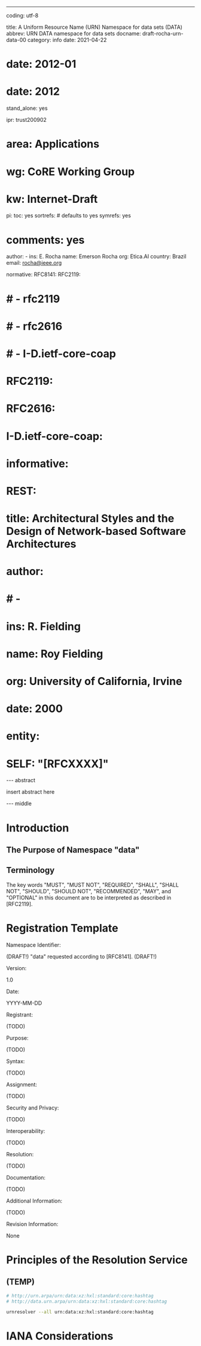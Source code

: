 ---
coding: utf-8

title: A Uniform Resource Name (URN) Namespace for data sets (DATA)
abbrev: URN DATA namespace for data sets
docname: draft-rocha-urn-data-00
category: info
date: 2021-04-22
# date: 2012-01
# date: 2012

stand_alone: yes

ipr: trust200902
# area: Applications
# wg: CoRE Working Group
# kw: Internet-Draft

pi:
  toc: yes
  sortrefs:   # defaults to yes
  symrefs: yes
  # comments: yes

author:
      -
        ins: E. Rocha
        name: Emerson Rocha
        org: Etica.AI
        country: Brazil
        email: rocha@ieee.org

normative:
  RFC8141:
  RFC2119:
# #        - rfc2119
# #        - rfc2616
# #        - I-D.ietf-core-coap
#   RFC2119:
#   RFC2616:
#   I-D.ietf-core-coap:

# informative:
#   REST:
#     title: Architectural Styles and the Design of Network-based Software Architectures
#     author:
# #      -
#         ins: R. Fielding
#         name: Roy Fielding
#         org: University of California, Irvine
#     date: 2000

# entity:
#         SELF: "[RFCXXXX]"
--- abstract

insert abstract here

--- middle

# Introduction

## The Purpose of Namespace "data"

## Terminology

The key words "MUST", "MUST NOT", "REQUIRED", "SHALL", "SHALL NOT",
"SHOULD", "SHOULD NOT", "RECOMMENDED", "MAY", and "OPTIONAL" in this
document are to be interpreted as described in [RFC2119].

# Registration Template

Namespace Identifier:

(DRAFT!) "data" requested according to [RFC8141]. (DRAFT!)

Version:

1.0

Date:

YYYY-MM-DD

Registrant:

(TODO)

Purpose:

(TODO)

Syntax:

(TODO)

Assignment:

(TODO)

Security and Privacy:

(TODO)

Interoperability:

(TODO)

Resolution:

(TODO)

Documentation:

(TODO)

Additional Information:

(TODO)

Revision Information:

None

# Principles of the Resolution Service

## (TEMP)


```bash
# http://urn.arpa/urn:data:xz:hxl:standard:core:hashtag
# http://data.urn.arpa/urn:data:xz:hxl:standard:core:hashtag

urnresolver --all urn:data:xz:hxl:standard:core:hashtag


```

# IANA Considerations
